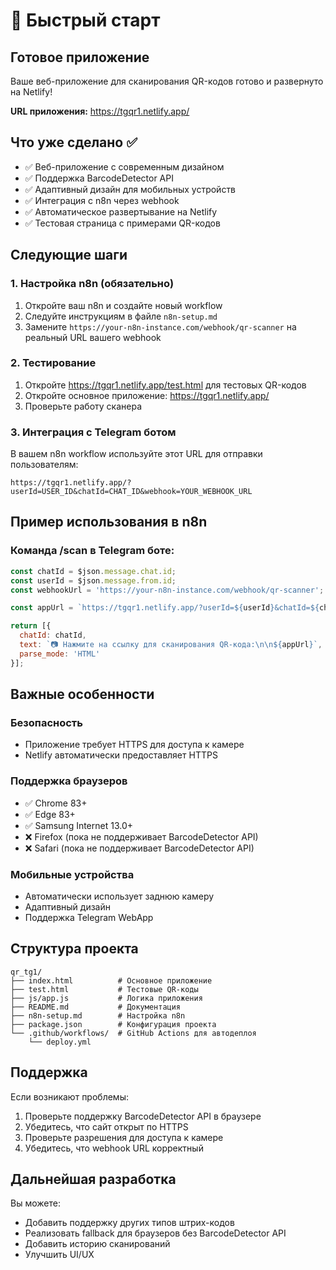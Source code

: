# 🚀 Быстрый старт

## Готовое приложение

Ваше веб-приложение для сканирования QR-кодов готово и развернуто на Netlify!

**URL приложения:** https://tgqr1.netlify.app/

## Что уже сделано ✅

- ✅ Веб-приложение с современным дизайном
- ✅ Поддержка BarcodeDetector API
- ✅ Адаптивный дизайн для мобильных устройств
- ✅ Интеграция с n8n через webhook
- ✅ Автоматическое развертывание на Netlify
- ✅ Тестовая страница с примерами QR-кодов

## Следующие шаги

### 1. Настройка n8n (обязательно)

1. Откройте ваш n8n и создайте новый workflow
2. Следуйте инструкциям в файле `n8n-setup.md`
3. Замените `https://your-n8n-instance.com/webhook/qr-scanner` на реальный URL вашего webhook

### 2. Тестирование

1. Откройте https://tgqr1.netlify.app/test.html для тестовых QR-кодов
2. Откройте основное приложение: https://tgqr1.netlify.app/
3. Проверьте работу сканера

### 3. Интеграция с Telegram ботом

В вашем n8n workflow используйте этот URL для отправки пользователям:

```
https://tgqr1.netlify.app/?userId=USER_ID&chatId=CHAT_ID&webhook=YOUR_WEBHOOK_URL
```

## Пример использования в n8n

### Команда /scan в Telegram боте:

```javascript
const chatId = $json.message.chat.id;
const userId = $json.message.from.id;
const webhookUrl = 'https://your-n8n-instance.com/webhook/qr-scanner';

const appUrl = `https://tgqr1.netlify.app/?userId=${userId}&chatId=${chatId}&webhook=${encodeURIComponent(webhookUrl)}`;

return [{
  chatId: chatId,
  text: `📷 Нажмите на ссылку для сканирования QR-кода:\n\n${appUrl}`,
  parse_mode: 'HTML'
}];
```

## Важные особенности

### Безопасность
- Приложение требует HTTPS для доступа к камере
- Netlify автоматически предоставляет HTTPS

### Поддержка браузеров
- ✅ Chrome 83+
- ✅ Edge 83+
- ✅ Samsung Internet 13.0+
- ❌ Firefox (пока не поддерживает BarcodeDetector API)
- ❌ Safari (пока не поддерживает BarcodeDetector API)

### Мобильные устройства
- Автоматически использует заднюю камеру
- Адаптивный дизайн
- Поддержка Telegram WebApp

## Структура проекта

```
qr_tg1/
├── index.html          # Основное приложение
├── test.html           # Тестовые QR-коды
├── js/app.js           # Логика приложения
├── README.md           # Документация
├── n8n-setup.md        # Настройка n8n
├── package.json        # Конфигурация проекта
└── .github/workflows/  # GitHub Actions для автодеплоя
    └── deploy.yml
```

## Поддержка

Если возникают проблемы:

1. Проверьте поддержку BarcodeDetector API в браузере
2. Убедитесь, что сайт открыт по HTTPS
3. Проверьте разрешения для доступа к камере
4. Убедитесь, что webhook URL корректный

## Дальнейшая разработка

Вы можете:
- Добавить поддержку других типов штрих-кодов
- Реализовать fallback для браузеров без BarcodeDetector API
- Добавить историю сканирований
- Улучшить UI/UX

